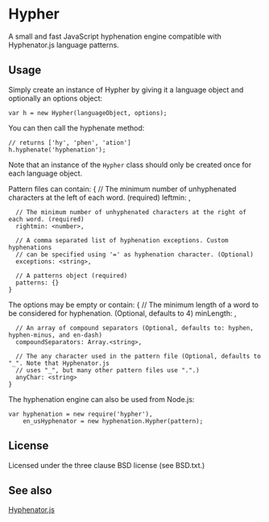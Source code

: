 # Hypher

A small and fast JavaScript hyphenation engine compatible with Hyphenator.js language patterns.

## Usage
Simply create an instance of Hypher by giving it a language object and optionally an options object:

    var h = new Hypher(languageObject, options);

You can then call the hyphenate method:

    // returns ['hy', 'phen', 'ation']
    h.hyphenate('hyphenation');

Note that an instance of the `Hypher` class should only be created once for each language object.

Pattern files can contain:
    {
      // The minimum number of unhyphenated characters at the left of each word. (required)
      leftmin: <number>, 

      // The minimum number of unhyphenated characters at the right of each word. (required)
      rightmin: <number>,

      // A comma separated list of hyphenation exceptions. Custom hyphenations
      // can be specified using '=' as hyphenation character. (Optional)
      exceptions: <string>,

      // A patterns object (required)
      patterns: {}
    }

The options may be empty or contain:
    {
      // The minimum length of a word to be considered for hyphenation. (Optional, defaults to 4)
      minLength: <number>,

      // An array of compound separators (Optional, defaults to: hyphen, hyphen-minus, and en-dash)
      compoundSeparators: Array.<string>,

      // The any character used in the pattern file (Optional, defaults to "_". Note that Hyphenator.js
      // uses "_", but many other pattern files use ".".)
      anyChar: <string>
    }

The hyphenation engine can also be used from Node.js:

    var hyphenation = new require('hypher'),
        en_usHyphenator = new hyphenation.Hypher(pattern);

## License
Licensed under the three clause BSD license (see BSD.txt.)

## See also
[Hyphenator.js](http://code.google.com/p/hyphenator/)
